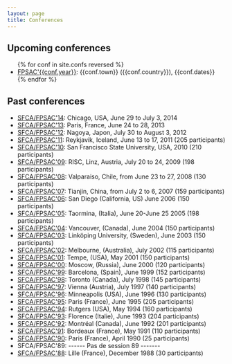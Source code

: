 ```yaml
---
layout: page
title: Conferences
---
```


## Upcoming conferences

<ul>
  {% for conf in site.confs reversed %}
  <li><a href="{{ conf.url }}">FPSAC'{{conf.year}}</a>: {{conf.town}} ({{conf.country}}), {{conf.dates}}</li>
  {% endfor %}
</ul>

## Past conferences

- [SFCA/FPSAC'14](http://sites.google.com/site/fpsac2014/): Chicago, USA, June 29 to July 3, 2014
- [SFCA/FPSAC'13](http://www.liafa.univ-paris-diderot.fr/fpsac13): Paris, France, June 24 to 28, 2013
- [SFCA/FPSAC'12](http://fpsac.org/FPSAC12/fpsac12.html): Nagoya, Japon, July 30 to August 3, 2012
- [SFCA/FPSAC'11](http://fpsac.org/FPSAC11/fpsac11.html): Reykjavik, Iceland, June 13 to 17, 2011 (205 participants)
- [SFCA/FPSAC'10](http://fpsac.org/FPSAC10/fpsac10.html): San Francisco State University, USA, 2010 (210 participants)
- [SFCA/FPSAC'09](http://fpsac.org/FPSAC09/fpsac09.html): RISC, Linz, Austria, July 20 to 24, 2009 (198 participants)
- [SFCA/FPSAC'08](http://fpsac.org/FPSAC08/fpsac08.html): Valparaiso, Chile, from June 23 to 27, 2008 (130 participants)
- [SFCA/FPSAC'07](http://fpsac.org/FPSAC07/fpsac07.html): Tianjin, China, from July 2 to 6, 2007 (159 participants)
- [SFCA/FPSAC'06](http://fpsac.org/FPSAC06/fpsac06.html): San Diego (California, US) June 2006 (150 participants)
- [SFCA/FPSAC'05](http://fpsac.org/FPSAC05/fpsac05.html): Taormina, (Italia), June 20-June 25 2005 (198 participants)
- [SFCA/FPSAC'04](http://fpsac.org/FPSAC04/fpsac04.html): Vancouver, (Canada), June 2004 (150 participants)
- [SFCA/FPSAC'03](http://fpsac.org/FPSAC03/fpsac03.html): Link&ouml;ping University, (Sweden), June 2003 (150 participants)
- [SFCA/FPSAC'02](http://fpsac.org/FPSAC02/fpsac02.html): Melbourne, (Australia), July 2002 (115 participants)
- [SFCA/FPSAC'01](http://fpsac.org/FPSAC01/fpsac01.html): Tempe, (USA), May 2001 (150 participants)
- [SFCA/FPSAC'00](http://fpsac.org/FPSAC00/fpsac00.html): Moscow, (Russia), June 2000 (120 participants)
- [SFCA/FPSAC'99](http://fpsac.org/FPSAC99/fpsac99.html): Barcelona, (Spain), June 1999 (152 participants)
- [SFCA/FPSAC'98](http://fpsac.org/FPSAC98/fpsac98.html): Toronto (Canada), July 1998 (145 participants)
- [SFCA/FPSAC'97](http://fpsac.org/FPSAC97/fpsac97.html): Vienna (Austria), July 1997 (140 participants)
- [SFCA/FPSAC'96](http://fpsac.org/FPSAC96/fpsac96.html): Minneapolis (USA), June 1996 (130 participants)
- [SFCA/FPSAC'95](http://fpsac.org/FPSAC95/fpsac95.html): Paris (France), June 1995 (205 participants)
- [SFCA/FPSAC'94](http://fpsac.org/FPSAC94/fpsac94.html): Rutgers (USA), May 1994 (160 participants)
- [SFCA/FPSAC'93](http://fpsac.org/FPSAC93/fpsac93.html): Florence (Italie), June 1993 (204 participants)
- [SFCA/FPSAC'92](http://fpsac.org/FPSAC92/fpsac92.html): Montr&eacute;al (Canada), June 1992 (201 participants)
- [SFCA/FPSAC'91](http://fpsac.org/FPSAC91/fpsac91.html): Bordeaux (France), May 1991 (110 participants)
- [SFCA/FPSAC'90](http://fpsac.org/FPSAC90/fpsac90.html): Paris (France), April 1990 (25 participants)
- SFCA/FPSAC'89: ------ Pas de session 89 -------
- [SFCA/FPSAC'88](http://fpsac.org/FPSAC88/fpsac88.html): Lille (France), December 1988 (30 participants)
